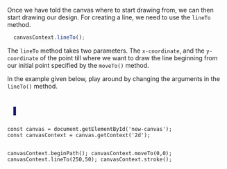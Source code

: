 Once we have told the canvas where
to start drawing from, we can then
start drawing our design. For creating a
line, we need to use the `lineTo` method.

```javascript
  canvasContext.lineTo();
```

The `lineTo` method takes two parameters.
The `x-coordinate`, and the `y-coordinate` of
the point till where we want to draw the
line beginning from our initial point
specified by the `moveTo()` method.

In the example given below, play around
by changing the arguments in
the `lineTo()` method.

<codeblock language="javascript" type="lesson">
<code>
<panel language="html">
  <canvas id="new-canvas" width="400px" height="100px" style="border: 3px solid midnightblue;"></canvas>
</panel>
<panel language="javascript">
const canvas = document.getElementById('new-canvas');
const canvasContext = canvas.getContext('2d');

canvasContext.beginPath();
canvasContext.moveTo(0,0);
canvasContext.lineTo(250,50);
canvasContext.stroke();
</panel>
</code>
</codeblock>